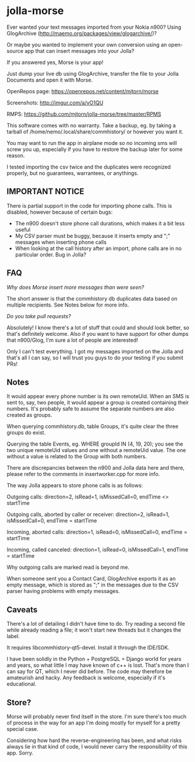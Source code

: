 jolla-morse
===========

Ever wanted your text messages imported from your Nokia n900?
Using GlogArchive (http://maemo.org/packages/view/glogarchive/)?

Or maybe you wanted to implement your own conversion using an open-source app that can insert
messages into your Jolla?

If you answered yes, Morse is your app!

Just dump your live db using GlogArchive, transfer the file to your Jolla Documents and open it
with Morse.

OpenRepos page: https://openrepos.net/content/mjtorn/morse

Screenshots: http://imgur.com/a/vO1QU

RMPS: https://github.com/mjtorn/jolla-morse/tree/master/RPMS

This software comes with no warranty. Take a backup, eg. by taking a tarball of
/home/nemo/.local/share/commhistory/ or however you want it.

You may want to run the app in airplane mode so no incoming sms will screw you up, especially
if you have to restore the backup later for some reason.

I tested importing the csv twice and the duplicates were recognized properly, but no
guarantees, warrantees, or anythings.

IMPORTANT NOTICE
----------------

There is partial support in the code for importing phone calls. This is disabled, however
because of certain bugs:

 * The n900 doesn't store phone call durations, which makes it a bit less useful
 * My CSV parser must be buggy, because it inserts empty and ";" messages when inserting phone calls
 * When looking at the call history after an import, phone calls are in no particular order. Bug in Jolla?

FAQ
---

_Why does Morse insert more messages than were seen?_

The short answer is that the commhistory db duplicates data based on multiple
recipients. See Notes below for more info.

_Do you take pull requests?_

Absolutely! I know there's a lot of stuff that could and should look better, so that's
definitely welcome. Also if you want to have support for other dumps that n900/Glog,
I'm sure a lot of people are interested!

Only I can't test everything. I got my messages imported on the Jolla and that's
all I can say, so I will trust you guys to do your testing if you submit PRs!

Notes
----

It would appear every phone number is its own remoteUid. When an SMS is sent to, say, two
people, it would appear a group is created containing their numbers. It's probably safe
to assume the separate numbers are also created as groups.

When querying commhistory.db, table Groups, it's quite clear the three groups do exist.

Querying the table Events, eg. WHERE groupId IN (4, 19, 20); you see the two unique
remoteUid values and one without a remoteUid value. The one without a value is related
to the Group with both numbers.

There are discrepancies between the n900 and Jolla data here and there, please refer
to the comments in insertworker.cpp for more info.

The way Jolla appears to store phone calls is as follows:

Outgoing calls: direction=2, isRead=1, isMissedCall=0, endTime <> startTime

Outgoing calls, aborted by caller or receiver: direction=2, isRead=1, isMissedCall=0, endTime = startTime

Incoming, aborted calls: direction=1, isRead=0, isMissedCall=0, endTime = startTime

Incoming, called canceled: direction=1, isRead=0, isMissedCall=1, endTime = startTime

Why outgoing calls are marked read is beyond me.

When someone sent you a Contact Card, GlogArchive exports it as an empty message, which is
stored as ";" in the messages due to the CSV parser having problems with empty messages.

Caveats
-------

There's a lot of detailing I didn't have time to do. Try reading a second file while
already reading a file; it won't start new threads but it changes the label.

It requires libcommhistory-qt5-devel. Install it through the IDE/SDK.

I have been solidly in the Python + PostgreSQL = Django world for years and years, so
what little I may have known of c++ is lost. That's more than I can say for QT, which
I never did before. The code may therefore be amateurish and hacky. Any feedback is
welcome, especially if it's educational.

Store?
------

Morse will probably never find itself in the store. I'm sure there's too much of process
in the way for an app I'm doing mostly for myself for a pretty special case.

Considering how hard the reverse-engineering has been, and what risks always lie
in that kind of code, I would never carry the responsibility of this app. Sorry.

